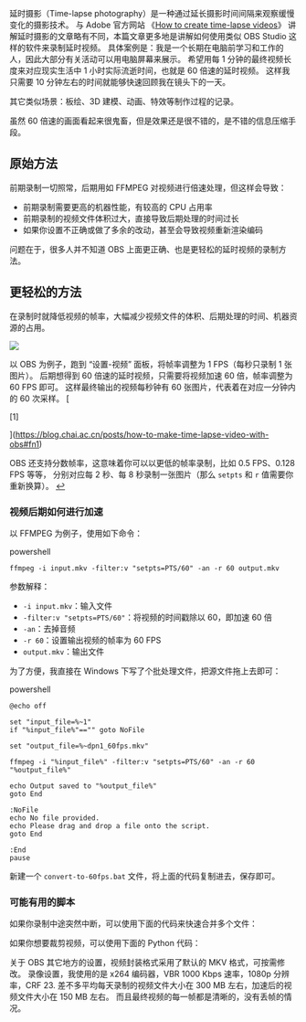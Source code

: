 延时摄影（Time-lapse photography）是一种通过延长摄影时间间隔来观察缓慢变化的摄影技术。 与 Adobe 官方网站 《[How to create time-lapse videos](https://www.adobe.com/creativecloud/video/discover/time-lapse-video.html)》 讲解延时摄影的文章略有不同，本篇文章更多地是讲解如何使用类似 OBS Studio 这样的软件来录制延时视频。 具体案例是：我是一个长期在电脑前学习和工作的人，因此大部分有关活动可以用电脑屏幕来展示。 希望用每 1 分钟的最终视频长度来对应现实生活中 1 小时实际流逝时间，也就是 60 倍速的延时视频。 这样我只需要 10 分钟左右的时间就能够快速回顾我在镜头下的一天。

其它类似场景：板绘、3D 建模、动画、特效等制作过程的记录。

虽然 60 倍速的画面看起来很鬼畜，但是效果还是很不错的，是不错的信息压缩手段。

## 原始方法[​](https://blog.chai.ac.cn/posts/how-to-make-time-lapse-video-with-obs#%E5%8E%9F%E5%A7%8B%E6%96%B9%E6%B3%95)

前期录制一切照常，后期用如 FFMPEG 对视频进行倍速处理，但这样会导致：

- 前期录制需要更高的机器性能，有较高的 CPU 占用率
- 前期录制的视频文件体积过大，直接导致后期处理的时间过长
- 如果你设置不正确或做了多余的改动，甚至会导致视频重新渲染编码

问题在于，很多人并不知道 OBS 上面更正确、也是更轻松的延时视频的录制方法。

## 更轻松的方法[​](https://blog.chai.ac.cn/posts/how-to-make-time-lapse-video-with-obs#%E6%9B%B4%E8%BD%BB%E6%9D%BE%E7%9A%84%E6%96%B9%E6%B3%95)

在录制时就降低视频的帧率，大幅减少视频文件的体积、后期处理的时间、机器资源的占用。

![](https://blog.chai.ac.cn/assets/19a757015d5ba21e5d871bfc241efc92.s4gmGNr5.png)

以 OBS 为例子，跑到 “设置-视频” 面板，将帧率调整为 1 FPS（每秒只录制 1 张图片）。 后期想得到 60 倍速的延时视频，只需要将视频加速 60 倍，帧率调整为 60 FPS 即可。 这样最终输出的视频每秒钟有 60 张图片，代表着在对应一分钟内的 60 次采样。 [

[1]

](https://blog.chai.ac.cn/posts/how-to-make-time-lapse-video-with-obs#fn1)

OBS 还支持分数帧率，这意味着你可以以更低的帧率录制，比如 0.5 FPS、0.128 FPS 等等， 分别对应每 2 秒、每 8 秒录制一张图片（那么 `setpts` 和 `r` 值需要你重新换算）。 [↩︎](https://blog.chai.ac.cn/posts/how-to-make-time-lapse-video-with-obs#fnref1)

### 视频后期如何进行加速[​](https://blog.chai.ac.cn/posts/how-to-make-time-lapse-video-with-obs#%E8%A7%86%E9%A2%91%E5%90%8E%E6%9C%9F%E5%A6%82%E4%BD%95%E8%BF%9B%E8%A1%8C%E5%8A%A0%E9%80%9F)

以 FFMPEG 为例子，使用如下命令：

powershell

```
ffmpeg -i input.mkv -filter:v "setpts=PTS/60" -an -r 60 output.mkv
```

参数解释：

- `-i input.mkv`：输入文件
- `-filter:v "setpts=PTS/60"`：将视频的时间戳除以 60，即加速 60 倍
- `-an`：去掉音频
- `-r 60`：设置输出视频的帧率为 60 FPS
- `output.mkv`：输出文件

为了方便，我直接在 Windows 下写了个批处理文件，把源文件拖上去即可：

powershell

```
@echo off

set "input_file=%~1"
if "%input_file%"=="" goto NoFile

set "output_file=%~dpn1_60fps.mkv"

ffmpeg -i "%input_file%" -filter:v "setpts=PTS/60" -an -r 60 "%output_file%"

echo Output saved to "%output_file%"
goto End

:NoFile
echo No file provided.
echo Please drag and drop a file onto the script.
goto End

:End
pause
```

新建一个 `convert-to-60fps.bat` 文件，将上面的代码复制进去，保存即可。

### 可能有用的脚本[​](https://blog.chai.ac.cn/posts/how-to-make-time-lapse-video-with-obs#%E5%8F%AF%E8%83%BD%E6%9C%89%E7%94%A8%E7%9A%84%E8%84%9A%E6%9C%AC)

如果你录制中途突然中断，可以使用下面的代码来快速合并多个文件：

如果你想要裁剪视频，可以使用下面的 Python 代码：

关于 OBS 其它地方的设置，视频封装格式采用了默认的 MKV 格式，可按需修改。 录像设置，我使用的是 x264 编码器，VBR 1000 Kbps 速率，1080p 分辨率，CRF 23. 差不多平均每天录制的视频文件大小在 300 MB 左右，加速后的视频文件大小在 150 MB 左右。 而且最终视频的每一帧都是清晰的，没有丢帧的情况。